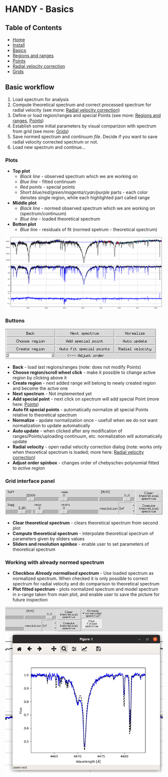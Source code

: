 # HANDY - Basics

## Table of Contents
  * [Home](index.md)
  * [Install](install.md)
  * [Basics](basics.md)
  * [Regions and ranges](regions.md)
  * [Points](points.md)
  * [Radial velocity correction](radialVelocity.md)
  * [Grids](grids.md)

## Basic workflow

1. Load spectrum for analysis
2. Compute theoretical spectrum and correct processed spectrum for radial velocity (see more: [Radial velocity correction](radialVelocity.md))
3. Define or load region/ranges and special Points (see more: [Regions and ranges](regions.md), [Points](points.md))
4. Establish some initial parameters by visual comparizon with spectrum from grid (see more: [Grids](grids.md))
5. Save normed spectrum and _continuum file_. Decide if you want to save radial velocity corrected spectrum or not.
6. Load new spectrum and continue...

### Plots
 * **Top plot** 
    - _Black line_ - observed spectrum which we are working on
    - _Blue line_ - fitted continuum
    - _Red points_ - special points
    - Short _blue/red/green/magenta/cyan/purple_ parts - each color denotes single region, while each highlighted part called range
 * **Middle plot**
    - _Black line_ - normed observed spectrum which we are working on (spectrum/continuum)
    - _Blue line_ - loaded theoretical spectrum
 * **Botton plot**
    - _Blue line_ - residuals of fit (normed spetrum - theoretical spectrum)
  
![Plots](img/plots.png)
  
### Buttons
![Buttons panel](img/ButtonPanel.png)

  * **Back** - load last regions/ranges (note: does not modify Points)
  * **Choose region/scroll wheel click** - make it possible to change active region by clicking above it
  * **Create region** - next added range will belong to newly created region and become the actve one
  * **Next spectrum** - Not implemented yet
  * **Add special point** - next click on spectrum will add special Point (more here: [Points](points.md))
  * **Auto fit special points** - automatically normalize all special Points relative to theoretical spectrum
  * **Normalize** - apdate normalization once - usefull when we do not want normalization to update automatically
  * **Auto update** - when clicked after any modification of ranges/Points/uploading continuum, etc. normalization will automatically update
  * **Radial velocity** - open radial velocity correction dialog (note: works only when theoretical spectrum is loaded; more here: [Radial velocity correction](radialVelocity.md))
  * **Adjust order spinbox** - changes order of chebyschev polynomial fitted to _active region_

### Grid interface panel
![Grid interpolator panel](img/interpolatorPanel.png)

  * **Clear theoretical spectrum** - clears theoretical spectrum from second plot
  * **Compute theoretical spectrum** - interpolate theoretical spectrum of parameters given by sliders values
  * **Sliders and resolution spinbox** - enable user to set parameters of theoretical spectrum
  
### Working with already normed spectrum

  * **Checkbox _Already normalised spectrum_** - Use loaded spectrum as normalized spectrum. When checked it is only possible to correct spectrum for radial velocity and do comparison to theoretical spectrum
  * **Plot fitted spectrum** - plots normalized spectrum and model spectrum in x-range taken from main plot, and enable user to save the picture for future inspection
  
![Working with already normed spectrum](img/alreadyNormedSpectrum.png)

